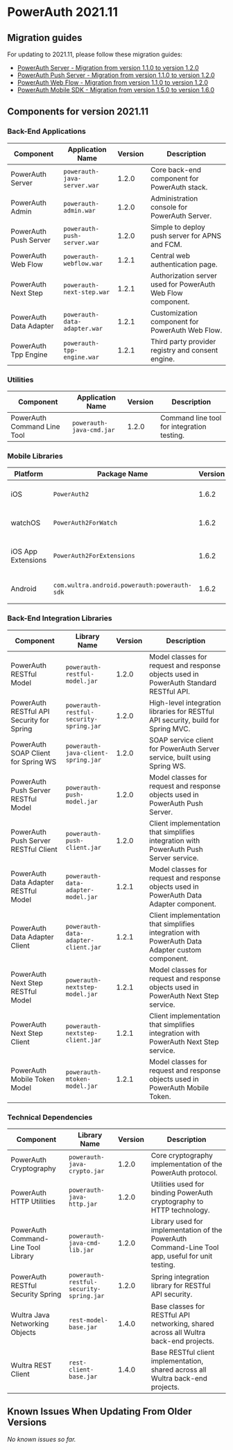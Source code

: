 # PowerAuth 2021.11

## Migration guides

For updating to 2021.11, please follow these migration guides:

- [PowerAuth Server - Migration from version 1.1.0 to version 1.2.0](https://github.com/wultra/powerauth-server/blob/develop/docs/PowerAuth-Server-1.2.0.md)
- [PowerAuth Push Server - Migration from version 1.1.0 to version 1.2.0](https://github.com/wultra/powerauth-push-server/blob/develop/docs/PowerAuth-Push-Server-1.2.0.md)
- [PowerAuth Web Flow - Migration from version 1.1.0 to version 1.2.0](https://github.com/wultra/powerauth-webflow/blob/develop/docs/Web-Flow-1.2.0.md)
- [PowerAuth Mobile SDK - Migration from version 1.5.0 to version 1.6.0](https://github.com/wultra/powerauth-mobile-sdk/blob/develop/docs/Migration-from-1.5-to-1.6.md)

## Components for version 2021.11

### Back-End Applications

| Component | Application Name | Version | Description |
|---|---|---|---|
| PowerAuth Server | `powerauth-java-server.war` | 1.2.0 | Core back-end component for PowerAuth stack. |
| PowerAuth Admin | `powerauth-admin.war` | 1.2.0 | Administration console for PowerAuth Server. |
| PowerAuth Push Server | `powerauth-push-server.war` | 1.2.0 | Simple to deploy push server for APNS and FCM. |
| PowerAuth Web Flow | `powerauth-webflow.war` | 1.2.1 | Central web authentication page. |
| PowerAuth Next Step | `powerauth-next-step.war` | 1.2.1 | Authorization server used for PowerAuth Web Flow component. |
| PowerAuth Data Adapter | `powerauth-data-adapter.war` | 1.2.1 | Customization component for PowerAuth Web Flow. |
| PowerAuth Tpp Engine | `powerauth-tpp-engine.war` | 1.2.1 | Third party provider registry and consent engine. |

### Utilities

| Component | Application Name | Version | Description |
|---|---|---|---|
| PowerAuth Command Line Tool | `powerauth-java-cmd.jar` | 1.2.0 | Command line tool for integration testing. |

### Mobile Libraries

| Platform | Package Name | Version | Description |
|---|---|---|---|
| iOS | `PowerAuth2` | 1.6.2 | A client library for iOS. |
| watchOS | `PowerAuth2ForWatch` | 1.6.2 | A limited library for watchOS. |
| iOS App Extensions | `PowerAuth2ForExtensions` | 1.6.2 | A limited library for iOS App Extensions. |
| Android | `com.wultra.android.powerauth:powerauth-sdk` | 1.6.2 | A client library for Android. |

### Back-End Integration Libraries

| Component | Library Name |  Version | Description |
|---|---|---|---|
| PowerAuth RESTful Model | `powerauth-restful-model.jar` | 1.2.0 | Model classes for request and response objects used in PowerAuth Standard RESTful API. |
| PowerAuth RESTful API Security for Spring | `powerauth-restful-security-spring.jar` | 1.2.0 | High-level integration libraries for RESTful API security, build for Spring MVC. |
| PowerAuth SOAP Client for Spring WS | `powerauth-java-client-spring.jar` | 1.2.0 | SOAP service client for PowerAuth Server service, built using Spring WS. |
| PowerAuth Push Server RESTful Model | `powerauth-push-model.jar` | 1.2.0 | Model classes for request and response objects used in PowerAuth Push Server. |
| PowerAuth Push Server RESTful Client | `powerauth-push-client.jar` | 1.2.0 | Client implementation that simplifies integration with PowerAuth Push Server service. |
| PowerAuth Data Adapter RESTful Model | `powerauth-data-adapter-model.jar` | 1.2.1 | Model classes for request and response objects used in PowerAuth Data Adapter component. |
| PowerAuth Data Adapter Client | `powerauth-data-adapter-client.jar` | 1.2.1 | Client implementation that simplifies integration with PowerAuth Data Adapter custom component. |
| PowerAuth Next Step RESTful Model | `powerauth-nextstep-model.jar` | 1.2.1 | Model classes for request and response objects used in PowerAuth Next Step service. |
| PowerAuth Next Step Client | `powerauth-nextstep-client.jar` | 1.2.1 | Client implementation that simplifies integration with PowerAuth Next Step service. |
| PowerAuth Mobile Token Model | `powerauth-mtoken-model.jar` | 1.2.1 | Model classes for request and response objects used in PowerAuth Mobile Token. |

### Technical Dependencies

| Component | Library Name | Version | Description |
|---|---|---|---|
| PowerAuth Cryptography | `powerauth-java-crypto.jar` | 1.2.0 | Core cryptography implementation of the PowerAuth protocol. |
| PowerAuth HTTP Utilities | `powerauth-java-http.jar` | 1.2.0 | Utilities used for binding PowerAuth cryptography to HTTP technology. |
| PowerAuth Command-Line Tool Library | `powerauth-java-cmd-lib.jar` | 1.2.0 | Library used for implementation of the PowerAuth Command-Line Tool app, useful for unit testing. |
| PowerAuth RESTful Security Spring | `powerauth-restful-security-spring.jar` | 1.2.0 | Spring integration library for RESTful API security. |
| Wultra Java Networking Objects | `rest-model-base.jar` | 1.4.0 | Base classes for RESTful API networking, shared across all Wultra back-end projects. |
| Wultra REST Client | `rest-client-base.jar` | 1.4.0 | Base RESTful client implementation, shared across all Wultra back-end projects. |

## Known Issues When Updating From Older Versions

_No known issues so far._